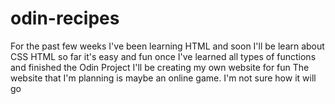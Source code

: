 # odin-recipes
For the past few weeks I've been learning HTML and soon I'll be learn about CSS
HTML so far it's easy and fun once I've learned all types of functions and finished the Odin Project I'll be creating my own website for fun
The website that I'm planning is maybe an online game. I'm not sure how it will go